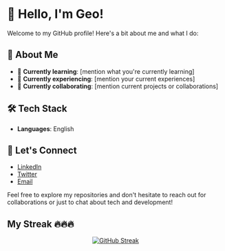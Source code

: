 # 👋 Hello, I'm Geo!

Welcome to my GitHub profile! Here's a bit about me and what I do:

## 🚀 About Me
- 🌱 **Currently learning**: [mention what you're currently learning]
- 💼 **Currently experiencing**: [mention your current experiences]
- 🤝 **Currently collaborating**: [mention current projects or collaborations]

## 🛠️ Tech Stack
- **Languages**: English

## 🔗 Let's Connect
- [LinkedIn](#)
- [Twitter](#)
- [Email](mailto:#)

Feel free to explore my repositories and don't hesitate to reach out for collaborations or just to chat about tech and development!

## My Streak 🔥🔥🔥
<div align="center">
  <a href="https://git.io/streak-stats">
    <img src="https://streak-stats.demolab.com/?user=ardiente-ken&theme=radical" alt="GitHub Streak" />
  </a>
</div>
